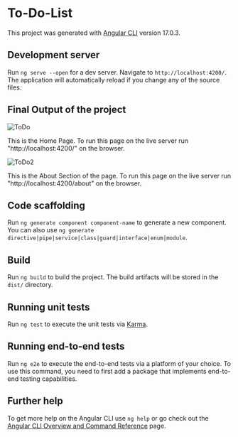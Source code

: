 # To-Do-List

This project was generated with [Angular CLI](https://github.com/angular/angular-cli) version 17.0.3.

## Development server

Run `ng serve --open` for a dev server. Navigate to `http://localhost:4200/`. The application will automatically reload if you change any of the source files.

## Final Output of the project
![ToDo](https://github.com/Dhanesha151001/angular-to-do-list/assets/103206429/fcdc8014-9806-414d-9ce8-c9adf2a312c7)

This is the Home Page. To run this page on the live server run "http://localhost:4200/" on the browser.

![ToDo2](https://github.com/Dhanesha151001/angular-to-do-list/assets/103206429/a0892741-2095-406a-86ff-083fb3b61188)

This is the About Section of the page. To run this page on the live server run "http://localhost:4200/about" on the browser.


## Code scaffolding

Run `ng generate component component-name` to generate a new component. You can also use `ng generate directive|pipe|service|class|guard|interface|enum|module`.

## Build

Run `ng build` to build the project. The build artifacts will be stored in the `dist/` directory.

## Running unit tests

Run `ng test` to execute the unit tests via [Karma](https://karma-runner.github.io).

## Running end-to-end tests

Run `ng e2e` to execute the end-to-end tests via a platform of your choice. To use this command, you need to first add a package that implements end-to-end testing capabilities.

## Further help

To get more help on the Angular CLI use `ng help` or go check out the [Angular CLI Overview and Command Reference](https://angular.io/cli) page.

